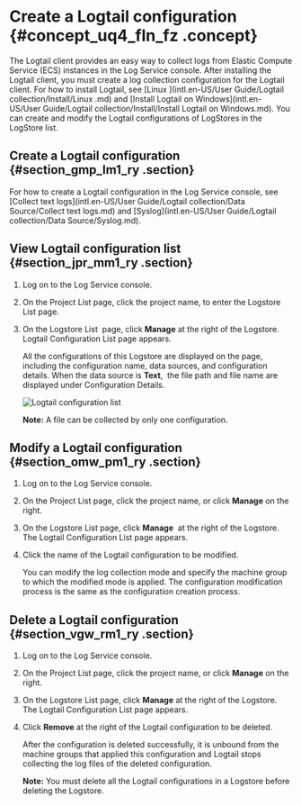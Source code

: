 # Create a Logtail configuration {#concept_uq4_fln_fz .concept}

The Logtail client provides an easy way to collect logs from Elastic Compute Service \(ECS\) instances in the Log Service console. After installing the Logtail client, you must create a log collection configuration for the Logtail client. For how to install Logtail, see [Linux ](intl.en-US/User Guide/Logtail collection/Install/Linux .md) and [Install Logtail on Windows](intl.en-US/User Guide/Logtail collection/Install/Install Logtail on Windows.md). You can create and modify the Logtail configurations of LogStores in the LogStore list.

## Create a Logtail configuration {#section_gmp_lm1_ry .section}

For how to create a Logtail configuration in the Log Service console, see  [Collect text logs](intl.en-US/User Guide/Logtail collection/Data Source/Collect text logs.md) and [Syslog](intl.en-US/User Guide/Logtail collection/Data Source/Syslog.md).

## View Logtail configuration list {#section_jpr_mm1_ry .section}

1.  Log on to the Log Service console.
2.  On the Project List page, click the project name, to enter the Logstore List page.
3.  On the Logstore List  page, click **Manage** at the right of the Logstore. Logtail Configuration List page appears. 

    All the configurations of this Logstore are displayed on the page, including the configuration name, data sources, and configuration details. When the data source is **Text**,  the file path and file name are displayed under Configuration Details.

    ![](images/5252_en-US.png "Logtail configuration list")

    **Note:** A file can be collected by only one configuration.


## Modify a Logtail configuration {#section_omw_pm1_ry .section}

1.  Log on to the Log Service console.
2.  On the Project List page, click the project name, or click **Manage** on the right.
3.  On the Logstore List page, click **Manage**  at the right of the Logstore. The Logtail Configuration List page appears.
4.  Click the name of the Logtail configuration to be modified.

    You can modify the log collection mode and specify the machine group to which the modified mode is applied. The configuration modification process is the same as the configuration creation process.


## Delete a Logtail configuration {#section_vgw_rm1_ry .section}

1.  Log on to the Log Service console.
2.  On the Project List page, click the project name, or click **Manage** on the right.
3.  On the Logstore List page, click **Manage** at the right of the Logstore. The Logtail Configuration List page appears.
4.  Click **Remove** at the right of the Logtail configuration to be deleted.

    After the configuration is deleted successfully, it is unbound from the machine groups that applied this configuration and Logtail stops collecting the log files of the deleted configuration.

    **Note:** You must delete all the Logtail configurations in a Logstore before deleting the Logstore.


